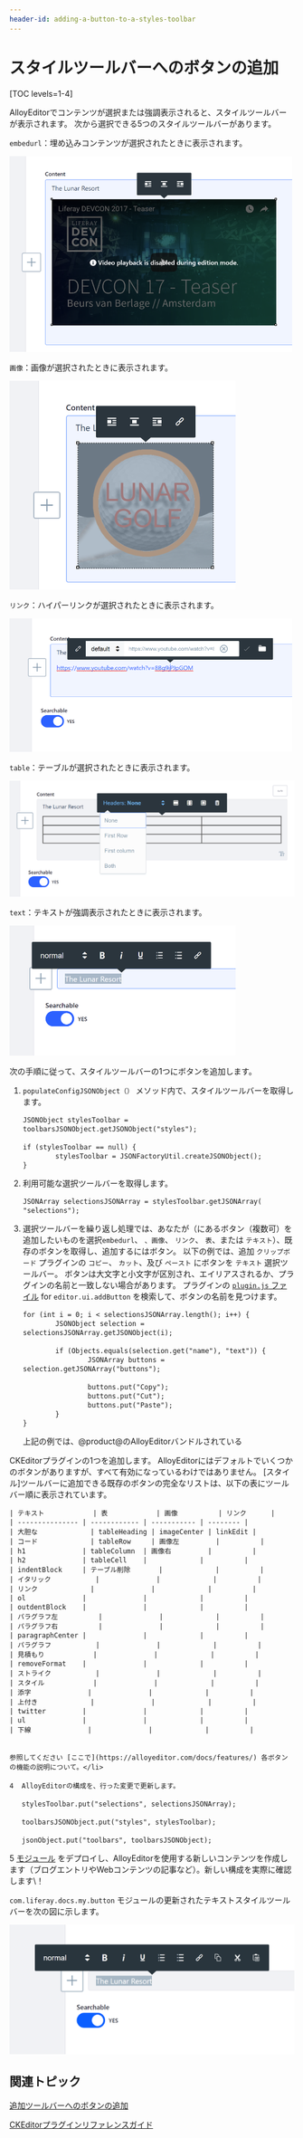 ```yaml
---
header-id: adding-a-button-to-a-styles-toolbar
---
```


# スタイルツールバーへのボタンの追加

[TOC levels=1-4]

AlloyEditorでコンテンツが選択または強調表示されると、スタイルツールバーが表示されます。 次から選択できる5つのスタイルツールバーがあります。

`embedurl`：埋め込みコンテンツが選択されたときに表示されます。

![図1：埋め込みURLスタイルツールバーを使用すると、エディターで埋め込みコンテンツをフォーマットできます。](../../../../images/alloyeditor-embedurl-toolbar.png)

`画像`：画像が選択されたときに表示されます。

![図2：画像スタイルツールバーを使用すると、エディターで画像をフォーマットできます。](../../../../images/alloyeditor-image-toolbar.png)

`リンク`：ハイパーリンクが選択されたときに表示されます。

![図3：リンクスタイルツールバーを使用すると、エディターでハイパーリンクを書式設定できます。](../../../../images/alloyeditor-link-toolbar.png)

`table`：テーブルが選択されたときに表示されます。

![図4：テーブルスタイルツールバーを使用すると、エディターでテーブルをフォーマットできます。](../../../../images/alloyeditor-table-toolbar.png)

`text`：テキストが強調表示されたときに表示されます。

![図5：テキストスタイルツールバーを使用すると、エディターで強調表示されたテキストを書式設定できます。](../../../../images/alloyeditor-text-toolbar.png)

次の手順に従って、スタイルツールバーの1つにボタンを追加します。

1.  `populateConfigJSONObject（）` メソッド内で、スタイルツールバーを取得します。
   
        JSONObject stylesToolbar = toolbarsJSONObject.getJSONObject("styles");
       
        if (stylesToolbar == null) {
                stylesToolbar = JSONFactoryUtil.createJSONObject();
        }

2.  利用可能な選択ツールバーを取得します。
   
        JSONArray selectionsJSONArray = stylesToolbar.getJSONArray(
        "selections");

3.  選択ツールバーを繰り返し処理では、あなたが（にあるボタン（複数可）を追加したいものを選択`embedurl`、 `、画像`、 `リンク`、 `表`、または `テキスト`）、既存のボタンを取得し、追加するにはボタン。 以下の例では、追加 `クリップボード` プラグインの `コピー`、 `カット`、及び `ペースト` にボタンを `テキスト` 選択ツールバー。 ボタンは大文字と小文字が区別され、エイリアスされるか、プラグインの名前と一致しない場合があります。 プラグインの [`plugin.js` ファイル](/docs/7-1/reference/-/knowledge_base/r/ckeditor-plugin-reference-guide) for `editor.ui.addButton` を検索して、ボタンの名前を見つけます。
   
        for (int i = 0; i < selectionsJSONArray.length(); i++) {
                JSONObject selection = selectionsJSONArray.getJSONObject(i);
       
                if (Objects.equals(selection.get("name"), "text")) {
                        JSONArray buttons = selection.getJSONArray("buttons");
       
                        buttons.put("Copy");
                        buttons.put("Cut");
                        buttons.put("Paste");
                }
        }

    上記の例では、@product@のAlloyEditor</a>バンドルされている

CKEditorプラグインの1つを追加します。 AlloyEditorにはデフォルトでいくつかのボタンがありますが、すべて有効になっているわけではありません。 [スタイル]ツールバーに追加できる既存のボタンの完全なリストは、以下の表にツールバー順に表示されています。</p> 
   
   
    | テキスト            | 表            | 画像          | リンク      |
    | --------------- | ------------ | ----------- | -------- |
    | 大胆な             | tableHeading | imageCenter | linkEdit |
    | コード             | tableRow     | 画像左         |          |
    | h1              | tableColumn  | 画像右         |          |
    | h2              | tableCell    |             |          |
    | indentBlock     | テーブル削除       |             |          |
    | イタリック           |              |             |          |
    | リンク             |              |             |          |
    | ol              |              |             |          |
    | outdentBlock    |              |             |          |
    | パラグラフ左          |              |             |          |
    | パラグラフ右          |              |             |          |
    | paragraphCenter |              |             |          |
    | パラグラフ           |              |             |          |
    | 見積もり            |              |             |          |
    | removeFormat    |              |             |          |
    | ストライク           |              |             |          |
    | スタイル            |              |             |          |
    | 添字              |              |             |          |
    | 上付き             |              |             |          |
    | twitter         |              |             |          |
    | ul              |              |             |          |
    | 下線              |              |             |          |

    
    参照してください [ここで](https://alloyeditor.com/docs/features/) 各ボタンの機能の説明について。</li> 
    
    4  AlloyEditorの構成を、行った変更で更新します。
  
       stylesToolbar.put("selections", selectionsJSONArray);
      
       toolbarsJSONObject.put("styles", stylesToolbar);
      
       jsonObject.put("toolbars", toolbarsJSONObject);
      

5  [モジュール](/docs/7-1/tutorials/-/knowledge_base/t/deploying-projects-with-blade-cli) をデプロイし、AlloyEditorを使用する新しいコンテンツを作成します（ブログエントリやWebコンテンツの記事など）。新しい構成を実際に確認します\！</ol> 

`com.liferay.docs.my.button` モジュールの更新されたテキストスタイルツールバーを次の図に示します。

![図6：更新されたテキストスタイルツールバーを使用すると、エディターでテキストをコピー、切り取り、貼り付けできます。](../../../../images/alloyeditor-updated-styles-toolbar.png)



## 関連トピック

[追加ツールバーへのボタンの追加](/docs/7-1/tutorials/-/knowledge_base/t/adding-a-button-to-the-add-toolbar)

[CKEditorプラグインリファレンスガイド](/docs/7-1/reference/-/knowledge_base/r/ckeditor-plugin-reference-guide)
